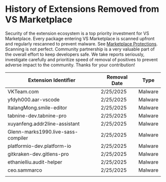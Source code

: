 # History of Extensions Removed from VS Marketplace

Security of the extension ecosystem is a top priority investment for VS Marketplace. 
Every package entering VS Marketplace is scanned upfront and regularly rescanned to prevent malware. See [Marketplace Protections](https://code.visualstudio.com/docs/editor/extension-runtime-security#_marketplace-protections).
Scanning is not perfect. Community partnership is a very valuable part of the overall effort to keep developers safe. We take reports seriously, investigate carefully and prioritize speed of removal of positives to prevent adverse impact to the community. Thanks for your contribution!


| Extension Identifier                  | Removal Date | Type                          |
|---------------------------------------|--------------|-------------------------------|
| VKTeam.com| 2/25/2025| Malware |
| yfdyh000.aar-vscode | 2/25/2025| Malware |
| ItalangMong.smile-editor | 2/25/2025| Malware |
|tabnine-dev.tabnine-pro | 2/25/2025| Malware |
|xuyanfeng.addr2line-assistant| 2/25/2025| Malware |
| Glenn-marks1990.live-sass-compiler | 2/25/2025| Malware |
| platformio-dev.platform-io | 2/25/2025| Malware |
|gitkraken-dev.gitlens-pro | 2/25/2025| Malware |
| ethanielliu.audit-helper | 2/25/2025| Malware |
| ceo.sammarco | 2/25/2025| Malware |
|           |              |     |
